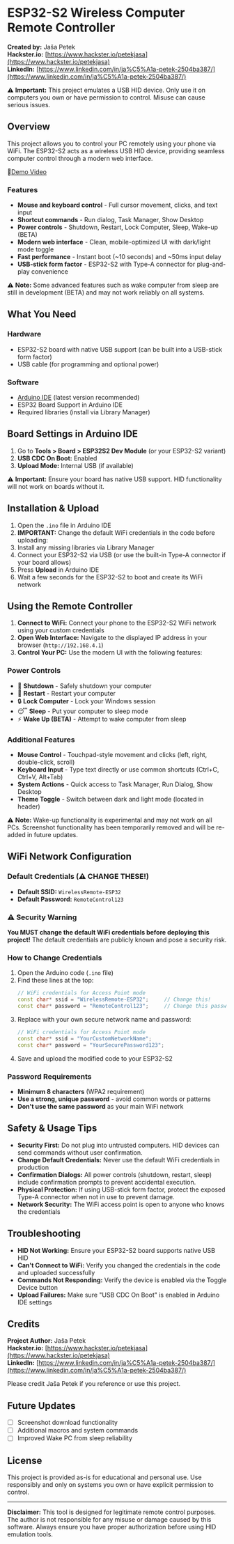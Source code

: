 # ESP32-S2 Wireless Computer Remote Controller

**Created by:** Jaša Petek  
**Hackster.io:** [https://www.hackster.io/petekjasa](https://www.hackster.io/petekjasa)  
**LinkedIn:** [https://www.linkedin.com/in/ja%C5%A1a-petek-2504ba387/](https://www.linkedin.com/in/ja%C5%A1a-petek-2504ba387/)

⚠️ **Important:** This project emulates a USB HID device. Only use it on computers you own or have permission to control. Misuse can cause serious issues.

## Overview

This project allows you to control your PC remotely using your phone via WiFi. The ESP32-S2 acts as a wireless USB HID device, providing seamless computer control through a modern web interface.

🎥[Demo Video](https://vimeo.com/1127934041?share=copy&fl=sv&fe=ci)

### Features

- **Mouse and keyboard control** - Full cursor movement, clicks, and text input
- **Shortcut commands** - Run dialog, Task Manager, Show Desktop
- **Power controls** - Shutdown, Restart, Lock Computer, Sleep, Wake-up (BETA)
- **Modern web interface** - Clean, mobile-optimized UI with dark/light mode toggle
- **Fast performance** - Instant boot (~10 seconds) and ~50ms input delay
- **USB-stick form factor** - ESP32-S2 with Type-A connector for plug-and-play convenience

⚠️ **Note:** Some advanced features such as wake computer from sleep are still in development (BETA) and may not work reliably on all systems.

## What You Need

### Hardware
- ESP32-S2 board with native USB support (can be built into a USB-stick form factor)
- USB cable (for programming and optional power)

### Software
- [Arduino IDE](https://www.arduino.cc/en/software) (latest version recommended)
- ESP32 Board Support in Arduino IDE
- Required libraries (install via Library Manager)

## Board Settings in Arduino IDE

1. Go to **Tools > Board > ESP32S2 Dev Module** (or your ESP32-S2 variant)
2. **USB CDC On Boot:** Enabled
3. **Upload Mode:** Internal USB (if available)

⚠️ **Important:** Ensure your board has native USB support. HID functionality will not work on boards without it.

## Installation & Upload

1. Open the `.ino` file in Arduino IDE
2. **IMPORTANT:** Change the default WiFi credentials in the code before uploading:
3. Install any missing libraries via Library Manager
4. Connect your ESP32-S2 via USB (or use the built-in Type-A connector if your board allows)
5. Press **Upload** in Arduino IDE
6. Wait a few seconds for the ESP32-S2 to boot and create its WiFi network

## Using the Remote Controller

1. **Connect to WiFi:** Connect your phone to the ESP32-S2 WiFi network using your custom credentials
2. **Open Web Interface:** Navigate to the displayed IP address in your browser (`http://192.168.4.1`)
3. **Control Your PC:** Use the modern UI with the following features:

### Power Controls
- 🔴 **Shutdown** - Safely shutdown your computer
- 🔄 **Restart** - Restart your computer
- 🔒 **Lock Computer** - Lock your Windows session
- 😴 **Sleep** - Put your computer to sleep mode
- ⚡ **Wake Up (BETA)** - Attempt to wake computer from sleep

### Additional Features
- **Mouse Control** - Touchpad-style movement and clicks (left, right, double-click, scroll)
- **Keyboard Input** - Type text directly or use common shortcuts (Ctrl+C, Ctrl+V, Alt+Tab)
- **System Actions** - Quick access to Task Manager, Run Dialog, Show Desktop
- **Theme Toggle** - Switch between dark and light mode (located in header)

⚠️ **Note:** Wake-up functionality is experimental and may not work on all PCs. Screenshot functionality has been temporarily removed and will be re-added in future updates.

## WiFi Network Configuration

### Default Credentials (⚠️ CHANGE THESE!)
- **Default SSID:** `WirelessRemote-ESP32`
- **Default Password:** `RemoteControl123`

### ⚠️ Security Warning
**You MUST change the default WiFi credentials before deploying this project!** The default credentials are publicly known and pose a security risk.

### How to Change Credentials
1. Open the Arduino code (`.ino` file)
2. Find these lines at the top:
   ```cpp
   // WiFi credentials for Access Point mode
   const char* ssid = "WirelessRemote-ESP32";     // Change this!
   const char* password = "RemoteControl123";     // Change this password!
   ```
3. Replace with your own secure network name and password:
   ```cpp
   // WiFi credentials for Access Point mode
   const char* ssid = "YourCustomNetworkName";
   const char* password = "YourSecurePassword123";
   ```
4. Save and upload the modified code to your ESP32-S2

### Password Requirements
- **Minimum 8 characters** (WPA2 requirement)
- **Use a strong, unique password** - avoid common words or patterns
- **Don't use the same password** as your main WiFi network

## Safety & Usage Tips

- **Security First:** Do not plug into untrusted computers. HID devices can send commands without user confirmation.
- **Change Default Credentials:** Never use the default WiFi credentials in production
- **Confirmation Dialogs:** All power controls (shutdown, restart, sleep) include confirmation prompts to prevent accidental execution.
- **Physical Protection:** If using USB-stick form factor, protect the exposed Type-A connector when not in use to prevent damage.
- **Network Security:** The WiFi access point is open to anyone who knows the credentials

## Troubleshooting

- **HID Not Working:** Ensure your ESP32-S2 board supports native USB HID
- **Can't Connect to WiFi:** Verify you changed the credentials in the code and uploaded successfully
- **Commands Not Responding:** Verify the device is enabled via the Toggle Device button
- **Upload Failures:** Make sure "USB CDC On Boot" is enabled in Arduino IDE settings

## Credits

**Project Author:** Jaša Petek  
**Hackster.io:** [https://www.hackster.io/petekjasa](https://www.hackster.io/petekjasa)  
**LinkedIn:** [https://www.linkedin.com/in/ja%C5%A1a-petek-2504ba387/](https://www.linkedin.com/in/ja%C5%A1a-petek-2504ba387/)

Please credit Jaša Petek if you reference or use this project.

## Future Updates

- [ ] Screenshot download functionality
- [ ] Additional macros and system commands
- [ ] Improved Wake PC from sleep reliability

## License

This project is provided as-is for educational and personal use. Use responsibly and only on systems you own or have explicit permission to control.

---

**Disclaimer:** This tool is designed for legitimate remote control purposes. The author is not responsible for any misuse or damage caused by this software. Always ensure you have proper authorization before using HID emulation tools.
